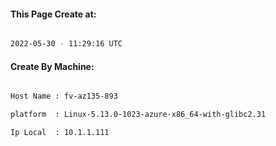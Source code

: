 
   
#### This Page Create at:

```bash

2022-05-30 - 11:29:16 UTC

```

#### Create By Machine:

```bash

Host Name : fv-az135-893

platform  : Linux-5.13.0-1023-azure-x86_64-with-glibc2.31

Ip Local  : 10.1.1.111

```

